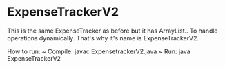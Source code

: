 # ExpenseTrackerV2

This is the same ExpenseTracker as before but it has ArrayList.. To handle operations dynamically.
That's why it's name is ExpenseTrackerV2.

How to run: 
~ Compile: javac ExpensetrackerV2.java
~ Run: java ExpenseTrackerV2
